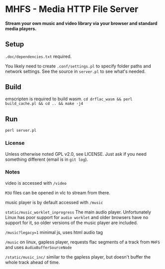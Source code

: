 # MHFS - Media HTTP File Server
#### Stream your own music and video library via your browser and standard media players.

## Setup
`.doc/dependencies.txt` required.

You likely need to create `.conf/settings.pl` to specify folder paths and network settings. See the source in `server.pl` to see what's needed.

## Build

emscripten is required to build wasm.  `cd drflac_wasm && perl build_cache.pl && cd .. && make -j4`

## Run

`perl server.pl`

### License
Unless otherwise noted GPL v2.0, see LICENSE. Just ask if you need something different (email is in `git log`).

### Notes

video is accessed with `/video`

`M3U` files can be opened in vlc to stream from there.

music player is by default accessed with `/music`

`static/music_worklet_inprogress` The main audio player. Unfortunately Linux has poor support for `audio worklet` and older browsers have no support for it, so older versions of the music player are included.

`/music?legacy=1` minimal js, uses html audio tag

`/music` on linux, gapless player, requests flac segments of a track from `MHFS` and uses `AudioBufferSourceNode`

`/static/music_inc/` similar to the gapless player, but doesn't buffer the whole track ahead of time.
